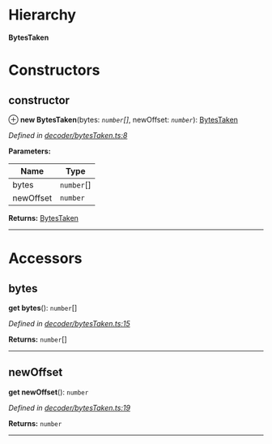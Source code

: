 

# Hierarchy

**BytesTaken**

# Constructors

<a id="constructor"></a>

##  constructor

⊕ **new BytesTaken**(bytes: *`number`[]*, newOffset: *`number`*): [BytesTaken](_decoder_bytestaken_.bytestaken.md)

*Defined in [decoder/bytesTaken.ts:8](https://github.com/paritytech/js-libs/blob/aea9973/packages/abi/src/decoder/bytesTaken.ts#L8)*

**Parameters:**

| Name | Type |
| ------ | ------ |
| bytes | `number`[] |
| newOffset | `number` |

**Returns:** [BytesTaken](_decoder_bytestaken_.bytestaken.md)

___

# Accessors

<a id="bytes"></a>

##  bytes

**get bytes**(): `number`[]

*Defined in [decoder/bytesTaken.ts:15](https://github.com/paritytech/js-libs/blob/aea9973/packages/abi/src/decoder/bytesTaken.ts#L15)*

**Returns:** `number`[]

___
<a id="newoffset"></a>

##  newOffset

**get newOffset**(): `number`

*Defined in [decoder/bytesTaken.ts:19](https://github.com/paritytech/js-libs/blob/aea9973/packages/abi/src/decoder/bytesTaken.ts#L19)*

**Returns:** `number`

___

